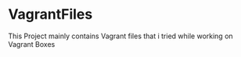 VagrantFiles
============

This Project mainly contains Vagrant files that i tried while working on Vagrant Boxes
